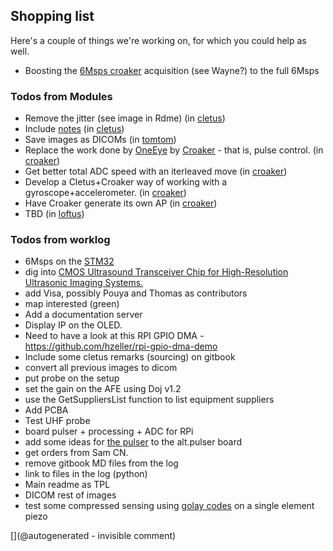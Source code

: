 ## Shopping list

Here's a couple of things we're working on, for which you could help as well.

* Boosting the [6Msps croaker](/croaker/) acquisition (see Wayne?) to the full 6Msps 

### Todos from Modules
* Remove the jitter (see image in Rdme) (in [cletus](/cletus/))
* Include <a href="/cletus/2017-06-08_FindingSuppliers.md">notes</a> (in [cletus](/cletus/))
* Save images as DICOMs (in [tomtom](/tomtom/))
* Replace the work done by <a href="/retired/oneeye/">OneEye</a> by <a href="/croaker/">Croaker</a> - that is, pulse control. (in [croaker](/croaker/))
* Get better total ADC speed with an iterleaved move (in [croaker](/croaker/))
* Develop a Cletus+Croaker way of working with a gyroscope+accelerometer. (in [croaker](/croaker/))
* Have Croaker generate its own AP (in [croaker](/croaker/))
* TBD (in [loftus](/loftus/))


### Todos from worklog
* 6Msps on the [STM32](/croaker/)
* dig into [CMOS Ultrasound Transceiver Chip for High-Resolution Ultrasonic Imaging Systems.](https://www.ncbi.nlm.nih.gov/pubmed/23853268)
* add Visa, possibly Pouya and Thomas as contributors
* map interested (green) 
* Add a documentation server
* Display IP on the OLED.
* Need to have a look at this RPI GPIO DMA - https://github.com/hzeller/rpi-gpio-dma-demo
* Include some cletus remarks (sourcing) on gitbook
* convert all previous images to dicom
* put probe on the setup
* set the gain on the AFE using Doj v1.2
* use the GetSuppliersList function to list equipment suppliers
* Add PCBA
* Test UHF probe
* board pulser + processing + ADC for RPi
* add some ideas for [the pulser](https://electronics.stackexchange.com/questions/212667/ultrasound-transducer-excitation-frequency-transistor-type?rq=1) to the alt.pulser board
* get orders from Sam CN.
* remove gitbook MD files from the log
* link to files in the log (python)
* Main readme as TPL
* DICOM rest of images
* test some compressed sensing using [golay codes](/include/20170325/PulseCode.pdf) on a single element piezo




[](@autogenerated - invisible comment)